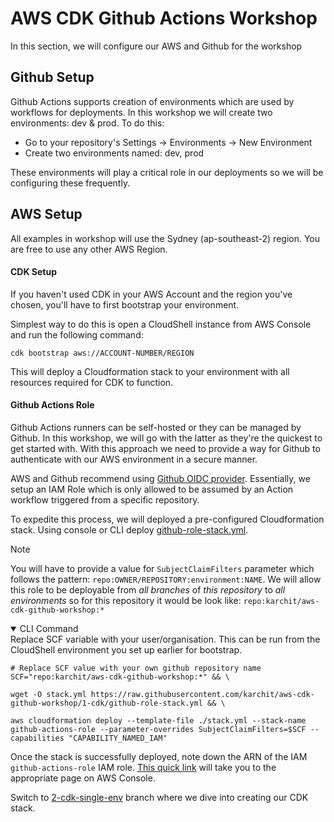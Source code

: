 # AWS CDK Github Actions Workshop

In this section, we will configure our AWS and Github for the workshop


## Github Setup
Github Actions supports creation of environments which are used by workflows for deployments. In this workshop we will create two environments: dev & prod. 
To do this:
- Go to your repository's Settings -> Environments -> New Environment
- Create two environments named: dev, prod

These environments will play a critical role in our deployments so we will be configuring these frequently. 

## AWS Setup

All examples in workshop will use the Sydney (ap-southeast-2) region. You are free to use any other AWS Region.  

#### CDK Setup
If you haven't used CDK in your AWS Account and the region you've chosen, you'll have to first bootstrap your environment. 

Simplest way to do this is open a CloudShell instance from AWS Console and run the following command:

```shell
cdk bootstrap aws://ACCOUNT-NUMBER/REGION
```
This will deploy a Cloudformation stack to your environment with all resources required for CDK to function.

#### Github Actions Role
Github Actions runners can be self-hosted or they can be managed by Github. In this workshop, we will go with the latter as they're the quickest to get started with. With this approach we need to provide a way for Github to authenticate with our AWS environment in a secure manner. 

AWS and Github recommend using [Github OIDC provider](https://docs.github.com/en/actions/deployment/security-hardening-your-deployments/configuring-openid-connect-in-amazon-web-services). Essentially, we setup an IAM Role which is only allowed to be assumed by an Action workflow triggered from a specific repository.

To expedite this process, we will deployed a pre-configured Cloudformation stack. Using console or CLI deploy [github-role-stack.yml](./github-role-stack.yml). 

>[!NOTE]
>You will have to provide a value for `SubjectClaimFilters` parameter which follows the pattern: `repo:OWNER/REPOSITORY:environment:NAME`. We will allow this role to be deployable from _all branches_ of _this repository_ to _all environments_ so for this repository it would be look like: `repo:karchit/aws-cdk-github-workshop:*`

<details open>
    <summary>CLI Command</summary>
    Replace SCF variable with your user/organisation. This can be run from the CloudShell environment you set up earlier for bootstrap.

```shell
# Replace SCF value with your own github repository name
SCF="repo:karchit/aws-cdk-github-workshop:*" && \

wget -O stack.yml https://raw.githubusercontent.com/karchit/aws-cdk-github-workshop/1-cdk/github-role-stack.yml && \

aws cloudformation deploy --template-file ./stack.yml --stack-name github-actions-role --parameter-overrides SubjectClaimFilters=$SCF --capabilities "CAPABILITY_NAMED_IAM"
```
</details>
 
 Once the stack is successfully deployed, note down the ARN of the IAM `github-actions-role` IAM role. [This quick link](https://us-east-1.console.aws.amazon.com/iam/home#/roles/details/github-actions-role?section=permissions) will take you to the appropriate page on AWS Console. 

 Switch to [2-cdk-single-env](https://github.com/karchit/aws-cdk-github-workshop/tree/2-cdk-single-env) branch where we dive into creating our CDK stack.
